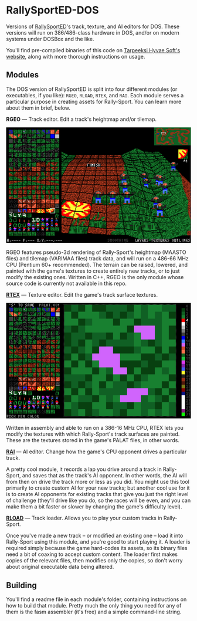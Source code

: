 # RallySportED-DOS
Versions of [RallySportED](../../../rallysported)'s track, texture, and AI editors for DOS. These versions will run on 386/486-class hardware in DOS, and/or on modern systems under DOSBox and the like.

You'll find pre-compiled binaries of this code on [Tarpeeksi Hyvae Soft's website](http://www.tarpeeksihyvaesoft.com/soft/), along with more thorough instructions on usage.

## Modules
The DOS version of RallySportED is split into four different modules (or executables, if you like): `RGEO`, `RLOAD`, `RTEX`, and `RAI`. Each module serves a particular purpose in creating assets for Rally-Sport. You can learn more about them in brief, below.

**RGEO** &mdash; Track editor. Edit a track's heightmap and/or tilemap.

![A screenshot of the RGEO module](screenshots/rgeo.b9-dos.png)

RGEO features pseudo-3d rendering of Rally-Sport's heightmap (MAASTO files) and tilemap (VARIMAA files) track data, and will run on a 486-66 MHz CPU (Pentium 60+ recommended). The terrain can be raised, lowered, and painted with the game's textures to create entirely new tracks, or to just modify the existing ones. Written in C++, RGEO is the only module whose source code is currently not available in this repo.

**[RTEX](modules/rtex/)** &mdash; Texture editor. Edit the game's track surface textures.

![A screenshot of the RTEX module](screenshots/rtex.b9-dos.png)

Written in assembly and able to run on a 386-16 MHz CPU, RTEX lets you modify the textures with which Rally-Sport's track surfaces are painted. These are the textures stored in the game's PALAT files, in other words.

**[RAI](modules/rai/)** &mdash; AI editor. Change how the game's CPU opponent drives a particular track.

A pretty cool module, it records a lap you drive around a track in Rally-Sport, and saves that as the track's AI opponent. In other words, the AI will from then on drive the track more or less as you did. You might use this tool primarily to create custom AI for your new tracks; but another cool use for it is to create AI opponents for existing tracks that give you just the right level of challenge (they'll drive like you do, so the races will be even, and you can make them a bit faster or slower by changing the game's difficulty level).

**[RLOAD](modules/rload/)** &mdash; Track loader. Allows you to play your custom tracks in Rally-Sport.

Once you've made a new track &ndash; or modified an existing one &ndash; load it into Rally-Sport using this module, and you're good to start playing it. A loader is required simply because the game hard-codes its assets, so its binary files need a bit of coaxing to accept custom content. The loader first makes copies of the relevant files, then modifies only the copies, so don't worry about original executable data being altered.

## Building
You'll find a readme file in each module's folder, containing instructions on how to build that module. Pretty much the only thing you need for any of them is the fasm assembler (it's free) and a simple command-line string.
